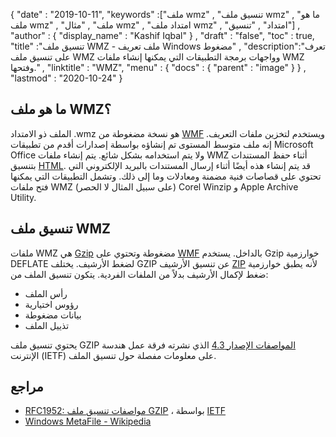 {
  "date" : "2019-10-11",
  "keywords" :["ملف wmz" , "تنسيق ملف wmz" , "ما هو ملف wmz" , "ملف" , "مثال wmz" , "امتداد ملف wmz" , "امتداد" , "تنسيق"] ,
  "author" : {
    "display_name" : "Kashif Iqbal"
} ,
  "draft" : "false",
  "toc" : true,
  "title" :"تنسيق ملف WMZ - ملف تعريف Windows مضغوط" ,
  "description":"تعرف على تنسيق ملف WMZ وواجهات برمجة التطبيقات التي يمكنها إنشاء ملفات WMZ وفتحها." ,
  "linktitle" : "WMZ",
  "menu" : {
    "docs" : {
      "parent" : "image"
}
} ,
  "lastmod" : "2020-10-24"
}

## ما هو ملف WMZ؟

الملف ذو الامتداد .wmz هو نسخة مضغوطة من [WMF](/ar/image/wmf/) ويستخدم لتخزين ملفات التعريف. إنه ملف متوسط المستوى تم إنشاؤه بواسطة إصدارات أقدم من تطبيقات Microsoft Office ولا يتم استخدامه بشكل شائع. يتم إنشاء ملفات WMZ أثناء حفظ المستندات بتنسيق [HTML](/ar/web/html/). قد يتم إنشاء هذه أيضًا أثناء إرسال المستندات بالبريد الإلكتروني التي تحتوي على قصاصات فنية مضمنة ومعادلات وما إلى ذلك. وتشمل التطبيقات التي يمكنها فتح ملفات WMZ (على سبيل المثال لا الحصر) Corel Winzip و Apple Archive Utility.

## تنسيق ملف WMZ

ملفات WMZ هي [Gzip](/ar/compression/gz/) مضغوطة وتحتوي على [WMF](/ar/image/wmf/) بالداخل. يستخدم Gzip خوارزمية DEFLATE لضغط الأرشيف. يختلف GZIP عن تنسيق الأرشيف [ZIP](/ar/compression/zip/) لأنه يطبق خوارزمية ضغط لإكمال الأرشيف بدلاً من الملفات الفردية. يتكون تنسيق الملف من:

* رأس الملف
* رؤوس اختيارية
* بيانات مضغوطة
* تذييل الملف

يحتوي تنسيق ملف GZIP [المواصفات الإصدار 4.3](https://datatracker.ietf.org/doc/html/rfc1952) الذي نشرته فرقة عمل هندسة الإنترنت (IETF) على معلومات مفصلة حول تنسيق الملف.

## مراجع

* [RFC1952: مواصفات تنسيق ملف GZIP](https://datatracker.ietf.org/doc/html/rfc1952) ، بواسطة [IETF](https://www.ietf.org)
* [Windows MetaFile - Wikipedia](https://en.wikipedia.org/wiki/Windows_Metafile)

